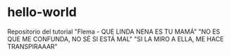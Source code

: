 # hello-world
Repositorio del tutorial
"Flema - QUE LINDA NENA ES TU MAMÁ"
"NO ES QUE ME CONFUNDA, NO SÉ SI ESTÁ MAL"
"SI LA MIRO A ELLA, ME HACE TRANSPIRAAAR"
